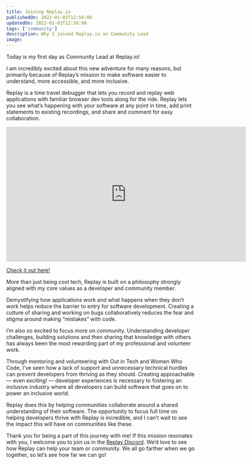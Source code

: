 ```yaml
---
title: Joining Replay.io
publishedOn: 2022-01-03T12:56:00
updatedOn: 2022-01-03T12:56:00
tags: ['community']
description: Why I joined Replay.io as Community Lead
image: 
---
```

Today is my first day as Community Lead at Replay.io! 

I am incredibly excited about this new adventure for many reasons, but primarily because of Replay’s mission to make software easier to understand, more accessible, and more inclusive.

Replay is a time travel debugger that lets you record and replay web applications with familiar browser dev tools along for the ride. Replay lets you see what’s happening with your software at any point in time, add print statements to existing recordings, and share and comment for easy collaboration. 

<iframe title="vimeo-player" src="https://player.vimeo.com/video/605204613?h=d2d0266561" width="640" height="360" frameborder="0" allowfullscreen></iframe>

[Check it out here!](https://www.replay.io/)

More than just being cool tech, Replay is built on a philosophy strongly aligned with my core values as a developer and community member.

Demystifying how applications work and what happens when they don’t work helps reduce the barrier to entry for software development. Creating a culture of sharing and working on bugs collaboratively reduces the fear and stigma around making “mistakes” with code.

I’m also so excited to focus more on community. Understanding developer challenges, building solutions and then sharing that knowledge with others has always been the most rewarding part of my professional and volunteer work. 

Through mentoring and volunteering with Out in Tech and Women Who Code, I’ve seen how a lack of support and unnecessary technical hurdles can prevent developers from thriving as they should. Creating approachable — even exciting! — developer experiences is necessary to fostering an inclusive industry where all developers can build software that goes on to power an inclusive world.

Replay does this by helping communities collaborate around a shared understanding of their software. The opportunity to focus full time on helping developers thrive with Replay is incredible, and I can’t wait to see the impact this will have on communities like these.

Thank you for being a part of this journey with me! If this mission resonates with you, I welcome you to join us in the [Replay Discord](https://replay.io/discord). We’d love to see how Replay can help your team or community. We all go farther when we go together, so let’s see how far we can go!
